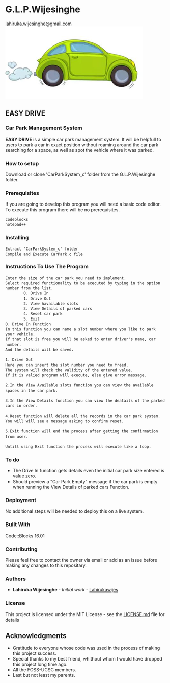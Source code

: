 # G.L.P.Wijesinghe
lahiruka.wijesinghe@gmail.com <br/>
![car](https://github.com/FOSSCODY-1/G.L.P.Wijesinghe/blob/master/img/car.jpg)   

## EASY DRIVE

### Car Park Management System
**EASY DRIVE** is a simple car park management system. It will be helpfull to users to park a car in exact position without roaming around the car park searching for a space, as well as spot the vehicle where it was parked.

### How to setup
Download or clone 'CarParkSystem_c' folder from the G.L.P.Wijesinghe folder.

### Prerequisites
If you are going to develop this program you will need a basic code editor. To execute this program there will be no prerequisites.
```
codeblocks
notepad++
```

### Installing
```
Extract 'CarParkSystem_c' folder
Compile and Execute CarPark.c file
``` 
  
### Instructions To Use The Program
```
Enter the size of the car park you need to implement.
Select required functionality to be executed by typing in the option number from the list.
        0. Drive In
        1. Drive Out
        2. View Aavailable slots
        3. View Details of parked cars
        4. Reset car park
        5. Exit
0. Drive In Function
In this function you can name a slot number where you like to park your vehicle.
If that slot is free you will be asked to enter driver's name, car number.
And the details will be saved.

1. Drive Out
Here you can insert the slot number you need to freed.
The system will check the validity of the entered value.
If it is valied program will execute, else give error message.

2.In the View Available slots function you can view the available spaces in the car park.

3.In the View Details function you can view the deatails of the parked cars in order.

4.Reset function will delete all the records in the car park system.
You will will see a message asking to confirm reset.

5.Exit function will end the process after getting the confirmation from user.

Untill using Exit function the process will execute like a loop.
```

### To do
* The Drive In function gets details even the initial car park size entered is value zero.
* Should preview a "Car Park Empty" message if the car park is empty when running the View Details of parked cars Function.

### Deployment
No additional steps will be needed to deploy this on a live system.

### Built With
Code::Blocks 16.01

### Contributing
Please feel free to contact the owner via email or add as an issue before making any changes to this repositary.

### Authors
* **Lahiruka Wijesinghe** - *Initial work* - [Lahirukawijes](https://github.com/lahirukawijes)

### License
This project is licensed under the MIT License - see the [LICENSE.md](LICENSE.md) file for details

## Acknowledgments
* Gratitude to everyone whose code was used in the process of making this project success.
* Special thanks to my best friend, whithout whom I would have dropped this project long time ago.
* All the FOSS-UCSC members.
* Last but not least my parents.
